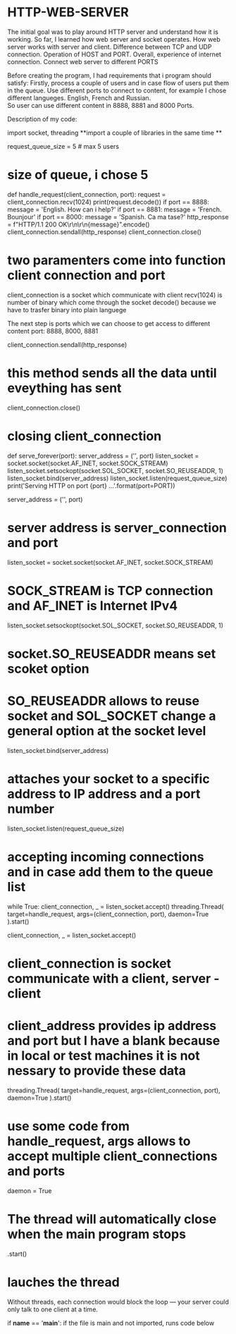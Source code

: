 # HTTP-WEB-SERVER
The initial goal was to play around HTTP server and understand how it is working. So far, I learned how web server and socket operates. How web server works with server and client. 
Difference between TCP and UDP connection. 
Operation of HOST and PORT. 
Overall, experience of internet connection. 
Connect web server to different PORTS 


Before creating the program, I had requirements that i program should satisfy:
Firstly, process a couple of users and in case flow of users put them in the queue. Use different ports to connect to content, for example I chose different langueges. English, French and Russian.  
So user can use different content in 8888, 8881 and 8000 Ports. 


Description of my code:


import socket, threading 
**import a couple of libraries in the same time **

request_queue_size = 5 # max 5 users
# size of queue, i chose 5 


def handle_request(client_connection, port):
    request = client_connection.recv(1024)
    print(request.decode())
    if port == 8888:
        message = 'English. How can i help?'
    if port == 8881:
        message = 'French. Bounjour'
    if port == 8000:
        message = 'Spanish. Ca ma tase?'
    http_response = f"HTTP/1.1 200 OK\r\n\r\n{message}".encode()
    client_connection.sendall(http_response)
    client_connection.close()


# two paramenters come into function client connection and port 
client_connection is a socket which communicate with client 
recv(1024) is number of binary which come through the socket 
decode() because we have to trasfer binary into plain languege 

The next step is ports which we can choose to get access to different content
port: 8888, 8000, 8881

client_connection.sendall(http_response)
# this method sends all the data until eveything has sent
client_connection.close()
# closing client_connection 


def serve_forever(port):
    server_address = ('', port)
    listen_socket = socket.socket(socket.AF_INET, socket.SOCK_STREAM)
    listen_socket.setsockopt(socket.SOL_SOCKET, socket.SO_REUSEADDR, 1)
    listen_socket.bind(server_address)
    listen_socket.listen(request_queue_size)
    print('Serving HTTP on port {port} ...'.format(port=PORT))
    
server_address = ('', port)
# server address is server_connection and port 
listen_socket = socket.socket(socket.AF_INET, socket.SOCK_STREAM)
# SOCK_STREAM is TCP connection and AF_INET is Internet IPv4
listen_socket.setsockopt(socket.SOL_SOCKET, socket.SO_REUSEADDR, 1)
# socket.SO_REUSEADDR means set scoket option 
# SO_REUSEADDR allows to reuse socket and SOL_SOCKET change a general option at the socket level 
listen_socket.bind(server_address)
# attaches your socket to a specific address to IP address and a port number
listen_socket.listen(request_queue_size)
# accepting incoming connections and in case add them to the queue list 


while True:
        client_connection, _ = listen_socket.accept()
        threading.Thread(
            target=handle_request,
            args=(client_connection, port),
            daemon=True
        ).start()

client_connection, _ = listen_socket.accept()
#  client_connection is socket communicate with a client, server - client 
# client_address provides ip address and port but I have a blank because in local or test machines it is not nessary to provide these data
threading.Thread(
            target=handle_request,
            args=(client_connection, port),
            daemon=True
        ).start()

# use some code from handle_request, args allows to accept multiple client_connections and ports 
daemon = True 
# The thread will automatically close when the main program stops 
.start()
# lauches the thread 
Without threads, each connection would block the loop — your server could only talk to one client at a time.

if __name__ == '__main__':
if the file is main and not imported, runs code below
